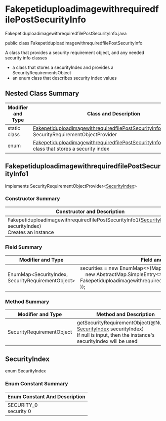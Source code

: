 # FakepetiduploadimagewithrequiredfilePostSecurityInfo
FakepetiduploadimagewithrequiredfilePostSecurityInfo.java

public class FakepetiduploadimagewithrequiredfilePostSecurityInfo

A class that provides a security requirement object, and any needed security info classes
- a class that stores a securityIndex and provides a SecurityRequirementsObject
- an enum class that describes security index values

## Nested Class Summary
| Modifier and Type | Class and Description |
| ----------------- | --------------------- |
| static class | [FakepetiduploadimagewithrequiredfilePostSecurityInfo1](#fakepetiduploadimagewithrequiredfilepostsecurityinfo1)<br>SecurityRequirementObjectProvider
| enum | [FakepetiduploadimagewithrequiredfilePostSecurityInfo.SecurityIndex](#securityindex)<br>class that stores a security index |

## FakepetiduploadimagewithrequiredfilePostSecurityInfo1
implements SecurityRequirementObjectProvider<[SecurityIndex](#securityindex)>

### Constructor Summary
| Constructor and Description |
| --------------------------- |
| FakepetiduploadimagewithrequiredfilePostSecurityInfo1([SecurityIndex](#securityindex) securityIndex)<br>Creates an instance |

### Field Summary
| Modifier and Type | Field and Description |
| ----------------- | --------------------- |
| EnumMap<SecurityIndex, SecurityRequirementObject> | securities = new EnumMap<>(Map.ofEntries(<br>&nbsp;&nbsp;&nbsp;&nbsp;new AbstractMap.SimpleEntry<>(SecurityIndex.SECURITY_0, new FakepetiduploadimagewithrequiredfilePostSecurityRequirementObject0())<br>)); |

### Method Summary
| Modifier and Type | Method and Description |
| ----------------- | ---------------------- |
| SecurityRequirementObject | getSecurityRequirementObject(@Nullable [SecurityIndex](#securityindex) securityIndex)<br>If null is input, then the instance's securityIndex will be used |

## SecurityIndex
enum SecurityIndex<br>

### Enum Constant Summary
| Enum Constant And Description |
| ----------------------------- |
| SECURITY_0<br>security 0 |
